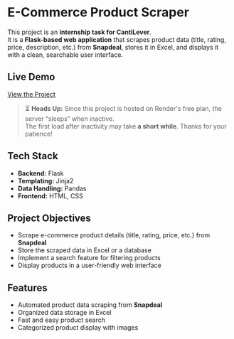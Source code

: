 # E-Commerce Product Scraper

This project is an **internship task for CantiLever**.  
It is a **Flask-based web application** that scrapes product data (title, rating, price, description, etc.) from **Snapdeal**, stores it in Excel, and displays it with a clean, searchable user interface.

## Live Demo
[View the Project](https://snapdealscraper.onrender.com/)
> ⏳ **Heads Up:** Since this project is hosted on Render's free plan, the server “sleeps” when inactive.  
> The first load after inactivity may take **a short while**. Thanks for your patience!


## Tech Stack
- **Backend:** Flask  
- **Templating:** Jinja2  
- **Data Handling:** Pandas  
- **Frontend:** HTML, CSS  

## Project Objectives
- Scrape e-commerce product details (title, rating, price, etc.) from **Snapdeal**  
- Store the scraped data in Excel or a database  
- Implement a search feature for filtering products  
- Display products in a user-friendly web interface  

## Features
- Automated product data scraping from **Snapdeal**  
- Organized data storage in Excel  
- Fast and easy product search  
- Categorized product display with images  

